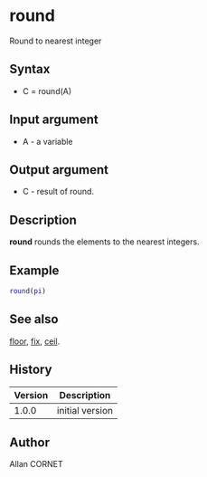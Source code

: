 

# round

Round to nearest integer

## Syntax

- C = round(A)

## Input argument

 - A - a variable

## Output argument

 - C - result of round.

## Description


  <p><b>round</b> rounds the elements to the nearest integers.</p>


## Example

```matlab
round(pi)
```

## See also

[floor](floor.md), [fix](fix.md), [ceil](ceil.md).
## History

|Version|Description|
|------|------|
|1.0.0|initial version|


## Author

Allan CORNET



